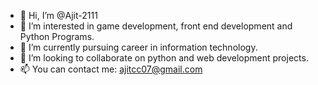 - 👋 Hi, I’m @Ajit-2111
- 👀 I’m interested in game development, front end development and Python Programs.
- 🌱 I’m currently pursuing career in information technology.
- 💞️ I’m looking to collaborate on python and web development projects.
- 📫 You can contact me:  ajitcc07@gmail.com

<!---
Ajit-2111/Ajit-2111 is a ✨ special ✨ repository because its `README.md` (this file) appears on your GitHub profile.
You can click the Preview link to take a look at your changes.
--->
